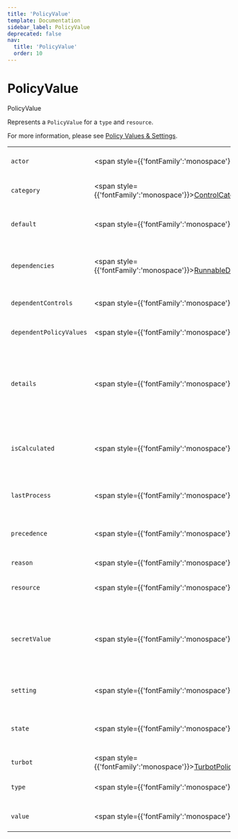 ```yaml
---
title: 'PolicyValue'
template: Documentation
sidebar_label: PolicyValue
deprecated: false
nav:
  title: 'PolicyValue'
  order: 10
---
```


# PolicyValue

<div style={{'fontFamily':'monospace'}}><span style={{'fontSize':'1.5rem','fontWeight':500}}>PolicyValue</span></div>



Represents a `PolicyValue` for a `type` and `resource`.

For more information, please see [Policy Values & Settings](https://turbot.com/guardrails/docs/concepts/policies/values-settings).

| | | |
| -- | -- | -- |
| `actor` | <span style={{'fontFamily':'monospace'}}><a href="/guardrails/docs/reference/graphql/object/Actor">Actor</a></span> | The `actor` information for the value creator. |
| `category` | <span style={{'fontFamily':'monospace'}}><a href="/guardrails/docs/reference/graphql/object/ControlCategory">ControlCategory</a></span> | The `category` information for this `value`'s `type`. |
| `default` | <span style={{'fontFamily':'monospace'}}><a href="/guardrails/docs/reference/graphql/scalar/Boolean">Boolean</a></span> | If `true` this `value` is derived from the default value of the `type`. |
| `dependencies` | <span style={{'fontFamily':'monospace'}}><a href="/guardrails/docs/reference/graphql/object/RunnableDependencies">RunnableDependencies</a></span> | The `resource`, `control` and `policyValue` `dependencies` for this `value`. |
| `dependentControls` | <span style={{'fontFamily':'monospace'}}><a href="/guardrails/docs/reference/graphql/object/Controls">Controls</a></span> | The controls that depend on this `value`. |
| `dependentPolicyValues` | <span style={{'fontFamily':'monospace'}}><a href="/guardrails/docs/reference/graphql/object/PolicyValues">PolicyValues</a></span> | The policy values that depend on this `value`. |
| `details` | <span style={{'fontFamily':'monospace'}}><a href="/guardrails/docs/reference/graphql/scalar/Scalar">Scalar</a></span> | Optional key-value pair `details` for this `value`. Typically used by controls such as approved to indicate the checks that the value was evaluated against. |
| `isCalculated` | <span style={{'fontFamily':'monospace'}}><a href="/guardrails/docs/reference/graphql/scalar/Boolean">Boolean</a></span> | If `true` this `value` is derived from calculated `setting` inputs e.g. `templateInput` and `template`. |
| `lastProcess` | <span style={{'fontFamily':'monospace'}}><a href="/guardrails/docs/reference/graphql/object/Process">Process</a></span> | The last process created during creation of this `value`. |
| `precedence` | <span style={{'fontFamily':'monospace'}}><a href="/guardrails/docs/reference/graphql/scalar/String">String</a>!</span> | The precedence of the `setting` that this `value` is derived from. |
| `reason` | <span style={{'fontFamily':'monospace'}}><a href="/guardrails/docs/reference/graphql/scalar/String">String</a></span> | Optional `reason` for this `value`. |
| `resource` | <span style={{'fontFamily':'monospace'}}><a href="/guardrails/docs/reference/graphql/object/Resource">Resource</a></span> | The `resource` information for this `value`. |
| `secretValue` | <span style={{'fontFamily':'monospace'}}><a href="/guardrails/docs/reference/graphql/scalar/Scalar">Scalar</a></span> | The unencrypted `value` in JSON format. You must have `Turbot/Admin` permissions granted on this setting's `resource` or above to call this field. |
| `setting` | <span style={{'fontFamily':'monospace'}}><a href="/guardrails/docs/reference/graphql/object/PolicySetting">PolicySetting</a></span> | The `setting` information for this `value`. |
| `state` | <span style={{'fontFamily':'monospace'}}><a href="/guardrails/docs/reference/graphql/scalar/String">String</a></span> | The `state` of this `value`. For non-calculated values this will always be `ok`. |
| `turbot` | <span style={{'fontFamily':'monospace'}}><a href="/guardrails/docs/reference/graphql/object/TurbotPolicyValueMetadata">TurbotPolicyValueMetadata</a>!</span> | Turbot metadata for this `value`. |
| `type` | <span style={{'fontFamily':'monospace'}}><a href="/guardrails/docs/reference/graphql/object/PolicyType">PolicyType</a></span> | The `type` information for this `value`. |
| `value` | <span style={{'fontFamily':'monospace'}}><a href="/guardrails/docs/reference/graphql/scalar/Scalar">Scalar</a></span> | The `value` to be used by controls/actions/etc. |